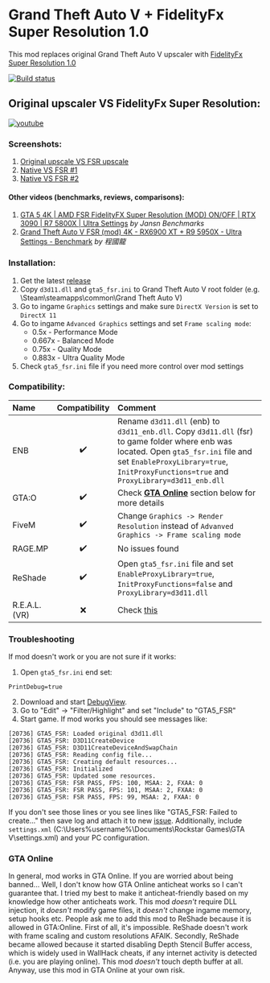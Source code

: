 # Grand Theft Auto V + FidelityFx Super Resolution 1.0
This mod replaces original Grand Theft Auto V upscaler with [FidelityFx Super Resolution 1.0](https://www.amd.com/en/technologies/radeon-software-fidelityfx-super-resolution)

[![Build status](https://ci.appveyor.com/api/projects/status/dlc9l4bitc5knyf5?svg=true)](https://ci.appveyor.com/project/NarutoUA/gta5-fsr)

## Original upscaler VS FidelityFx Super Resolution:
[![youtube](http://img.youtube.com/vi/yN3tfoUUyos/0.jpg)](http://www.youtube.com/watch?v=yN3tfoUUyos "Original upscaler vs FidelifyFx Super Resolution")

### Screenshots:
1. [Original upscale VS FSR upscale](https://imgsli.com/NjAzMTI)
2. [Native VS FSR #1](https://imgsli.com/NjAyODk)
3. [Native VS FSR #2](https://imgsli.com/NjAyOTA)

#### Other videos (benchmarks, reviews, comparisons):
1. [GTA 5 4K | AMD FSR FidelityFX Super Resolution (MOD) ON/OFF | RTX 3090 | R7 5800X | Ultra Settings](https://www.youtube.com/watch?v=_wbAEirahwM) *by Jansn Benchmarks*
2. [Grand Theft Auto V FSR (mod) 4K - RX6900 XT + R9 5950X - Ultra Settings - Benchmark](https://www.youtube.com/watch?v=2A40FdqrKNA) *by 程國龍*
### Installation:
1. Get the latest [release](https://github.com/NarutoUA/gta5_fsr/releases)
2. Copy `d3d11.dll` and `gta5_fsr.ini` to Grand Theft Auto V root folder (e.g. \Steam\steamapps\common\Grand Theft Auto V)
3. Go to ingame `Graphics` settings and make sure `DirectX Version` is set to `DirectX 11`
4. Go to ingame `Advanced Graphics` settings and set `Frame scaling mode`:
   + 0.5x - Performance Mode
   + 0.667x - Balanced Mode
   + 0.75x - Quality Mode
   + 0.883x - Ultra Quality Mode
5. Check `gta5_fsr.ini` file if you need more control over mod settings

### Compatibility:
| **Name** | **Compatibility** | **Comment** |
| :------- | :---------------: | :---------- |
| ENB      | ✔️ | Rename  `d3d11.dll` (enb) to `d3d11_enb.dll`. Copy `d3d11.dll` (fsr) to game folder where enb was located. Open `gta5_fsr.ini` file and set `EnableProxyLibrary=true`,  `InitProxyFunctions=true` and `ProxyLibrary=d3d11_enb.dll` |
| GTA:O         | ✔️ | Check [**GTA Online**](#gta-online) section below for more details |
| FiveM         | ✔️ | Change `Graphics -> Render Resolution` instead of `Advanved Graphics -> Frame scaling mode` |
| RAGE.MP       | ✔️ | No issues found |
| ReShade       | ✔️  | Open `gta5_fsr.ini` file and set `EnableProxyLibrary=true`,  `InitProxyFunctions=false` and `ProxyLibrary=d3d11.dll` |
| R.E.A.L. (VR) | ❌ | Check [this](https://github.com/NarutoUA/gta5_fsr/issues/16#issuecomment-874247378) |

### Troubleshooting
If mod doesn't work or you are not sure if it works:
1. Open `gta5_fsr.ini` end set:
```
PrintDebug=true
```
2. Download and start [DebugView](https://docs.microsoft.com/en-us/sysinternals/downloads/debugview).
3. Go to "Edit" -> "Filter/Highlight" and set "Include" to "GTA5_FSR"
4. Start game. If mod works you should see messages like:

```
[20736] GTA5_FSR: Loaded original d3d11.dll
[20736] GTA5_FSR: D3D11CreateDevice
[20736] GTA5_FSR: D3D11CreateDeviceAndSwapChain
[20736] GTA5_FSR: Reading config file...
[20736] GTA5_FSR: Creating default resources...
[20736] GTA5_FSR: Initialized
[20736] GTA5_FSR: Updated some resources.
[20736] GTA5_FSR: FSR PASS, FPS: 100, MSAA: 2, FXAA: 0
[20736] GTA5_FSR: FSR PASS, FPS: 101, MSAA: 2, FXAA: 0
[20736] GTA5_FSR: FSR PASS, FPS: 99, MSAA: 2, FXAA: 0
```

If you don't see those lines or you see lines like "GTA5_FSR: Failed to create..." then save log and attach it to new [issue](https://github.com/NarutoUA/gta5_fsr/issues). Additionally, include `settings.xml` (C:\Users\%username%\Documents\Rockstar Games\GTA V\settings.xml) and your PC configuration.

### GTA Online
In general, mod works in GTA Online. If you are worried about being banned... Well, I don't know how GTA Online anticheat works so I can't guarantee that. I tried my best to make it anticheat-friendly based on my knowledge how other anticheats work. This mod *doesn't* require DLL injection, it *doesn't* modify game files, it *doesn't* change ingame memory, setup hooks etc. People ask me to add this mod to ReShade because it is allowed in GTA:Online. First of all, it's impossible. ReShade doesn't work with frame scaling and custom resolutions AFAIK. Secondly, ReShade became allowed because it started disabling Depth Stencil Buffer access, which is widely used in WallHack cheats, if any internet activity is detected (i.e. you are playing online). This mod *doesn't* touch depth buffer at all. Anyway, use this mod in GTA Online at your own risk.
